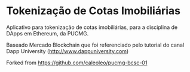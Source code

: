 # Tokenização de Cotas Imobiliárias

Aplicativo para tokenização de cotas imobiliárias, para a disciplina de DApps em Ethereum, da PUCMG. 

Baseado Mercado Blockchain que foi referenciado pelo tutorial do canal Dapp University (http://www.dappuniversity.com) 

Forked from https://github.com/caleoleo/pucmg-bcsc-01
